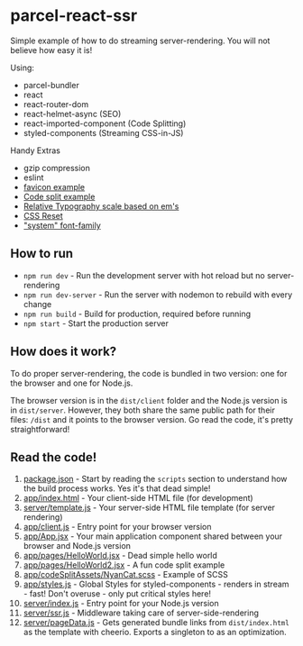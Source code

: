 # parcel-react-ssr

Simple example of how to do streaming server-rendering. You will not believe how easy it is!

Using:

* parcel-bundler
* react
* react-router-dom
* react-helmet-async (SEO)
* react-imported-component (Code Splitting)
* styled-components (Streaming CSS-in-JS)

Handy Extras

* gzip compression
* eslint
* [favicon example](server/index.js#16)
* [Code split example](app/App.jsx#12)
* [Relative Typography scale based on em's](app/styles.js#5)
* [CSS Reset](app/styles.js#29)
* ["system" font-family](app/styles.js#22)

## How to run

* `npm run dev` - Run the development server with hot reload but no server-rendering
* `npm run dev-server` - Run the server with nodemon to rebuild with every change
* `npm run build` - Build for production, required before running
* `npm start` - Start the production server

## How does it work?

To do proper server-rendering, the code is bundled in two version: one for the browser and one for Node.js.

The browser version is in the `dist/client` folder and the Node.js version is in `dist/server`. However, they both share the same public path for their files: `/dist` and it points to the browser version. Go read the code, it's pretty straightforward!

## Read the code!

1. [package.json](package.json) - Start by reading the `scripts` section to understand how the build process works. Yes it's that dead simple!
1. [app/index.html](app/index.html) - Your client-side HTML file (for development)
1. [server/template.js](server/template.js) - Your server-side HTML file template (for server rendering)
1. [app/client.js](app/client.js) - Entry point for your browser version
1. [app/App.jsx](app/App.jsx) - Your main application component shared between your browser and Node.js version
1. [app/pages/HelloWorld.jsx](app/pages/HelloWorld.jsx) - Dead simple hello world
1. [app/pages/HelloWorld2.jsx](app/pages/HelloWorld2.jsx) - A fun code split example
1. [app/codeSplitAssets/NyanCat.scss](app/codeSplitAssets/NyanCat.scss) - Example of SCSS
1. [app/styles.js](app/styles.js) - Global Styles for styled-components - renders in stream - fast! Don't overuse - only put critical styles here!
1. [server/index.js](server/index.js) - Entry point for your Node.js version
1. [server/ssr.js](server/ssr.js) - Middleware taking care of server-side-rendering
1. [server/pageData.js](server/pageData.js) - Gets generated bundle links from `dist/index.html` as the template with cheerio. Exports a singleton to as an optimization.
